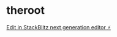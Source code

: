 # theroot

[Edit in StackBlitz next generation editor ⚡️](https://stackblitz.com/~/github.com/barijjj/theroot)